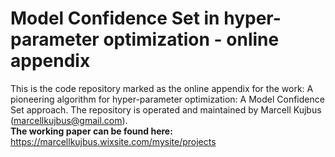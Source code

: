 # Model Confidence Set in hyper-parameter optimization - online appendix
This is the code repository marked as the online appendix for the work: A pioneering algorithm for hyper-parameter optimization: A Model Confidence 
Set approach. The repository is operated and maintained by Marcell Kujbus (marcellkujbus@gmail.com).
<br>
<b> The working paper can be found here: </b><br>
https://marcellkujbus.wixsite.com/mysite/projects
<br>
